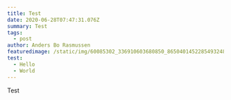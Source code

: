 ```yaml
---
title: Test
date: 2020-06-28T07:47:31.076Z
summary: Test
tags:
  - post
author: Anders Bo Rasmussen
featuredimage: /static/img/60085302_336910603680850_8650401452285493248_n.jpg
test:
  - Hello
  - World
---
```

Test